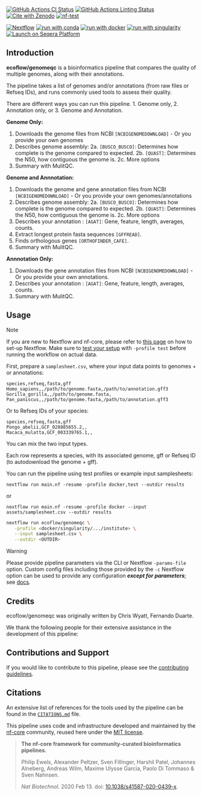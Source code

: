 [![GitHub Actions CI Status](https://github.com/ecoflow/genomeqc/actions/workflows/ci.yml/badge.svg)](https://github.com/ecoflow/genomeqc/actions/workflows/ci.yml)
[![GitHub Actions Linting Status](https://github.com/ecoflow/genomeqc/actions/workflows/linting.yml/badge.svg)](https://github.com/ecoflow/genomeqc/actions/workflows/linting.yml)[![Cite with Zenodo](http://img.shields.io/badge/DOI-10.5281/zenodo.XXXXXXX-1073c8?labelColor=000000)](https://doi.org/10.5281/zenodo.XXXXXXX)
[![nf-test](https://img.shields.io/badge/unit_tests-nf--test-337ab7.svg)](https://www.nf-test.com)

[![Nextflow](https://img.shields.io/badge/nextflow%20DSL2-%E2%89%A523.04.0-23aa62.svg)](https://www.nextflow.io/)
[![run with conda](http://img.shields.io/badge/run%20with-conda-3EB049?labelColor=000000&logo=anaconda)](https://docs.conda.io/en/latest/)
[![run with docker](https://img.shields.io/badge/run%20with-docker-0db7ed?labelColor=000000&logo=docker)](https://www.docker.com/)
[![run with singularity](https://img.shields.io/badge/run%20with-singularity-1d355c.svg?labelColor=000000)](https://sylabs.io/docs/)
[![Launch on Seqera Platform](https://img.shields.io/badge/Launch%20%F0%9F%9A%80-Seqera%20Platform-%234256e7)](https://cloud.seqera.io/launch?pipeline=https://github.com/ecoflow/genomeqc)

## Introduction

**ecoflow/genomeqc** is a bioinformatics pipeline that compares the quality of multiple genomes, along with their annotations.

The pipeline takes a list of genomes and/or annotations (from raw files or Refseq IDs), and runs commonly used tools to assess their quality.

There are different ways you can run this pipeline. 1. Genome only, 2. Annotation only, or 3. Genome and Annotation.

<!-- TODO nf-core:
For an example, see https://github.com/nf-core/rnaseq/blob/master/README.md#introduction
-->

<!-- TODO nf-core: Include a figure that guides the user through the major workflow steps. Many nf-core
     workflows use the "tube map" design for that. See https://nf-co.re/docs/contributing/design_guidelines#examples for examples.   
-->

<!-- TODO nf-core: Fill in short bullet-pointed list of the default steps in the pipeline 
Original automatic steps from nf-core pipeline create.
1. Read QC ([`FastQC`](https://www.bioinformatics.babraham.ac.uk/projects/fastqc/))
2. Present QC for raw reads ([`MultiQC`](http://multiqc.info/))
-->

**Genome Only:**
1. Downloads the genome files from NCBI `[NCBIGENOMEDOWNLOAD]` - Or you provide your own genomes
2. Describes genome assembly:
2a. `[BUSCO_BUSCO]`: Determines how complete is the genome compared to expected.
2b. `[QUAST]`: Determines the N50, how contiguous the genome is.
2c. More options
3. Summary with MulitQC.

**Genome and Annnotation:**
1. Downloads the genome and gene annotation files from NCBI `[NCBIGENOMEDOWNLOAD]` - Or you provide your own genomes/annotations
2. Describes genome assembly:
2a. `[BUSCO_BUSCO]`: Determines how complete is the genome compared to expected.
2b. `[QUAST]`: Determines the N50, how contiguous the genome is.
2c. More options
3. Describes your annotation : `[AGAT]`: Gene, feature, length, averages, counts. 
4. Extract longest protein fasta sequences `[GFFREAD]`.
5. Finds orthologous genes `[ORTHOFINDER_CAFE]`.
6. Summary with MulitQC.

**Annnotation Only:**
1. Downloads the gene annotation files from NCBI `[NCBIGENOMEDOWNLOAD]` - Or you provide your own annotations.
2. Describes your annotation : `[AGAT]`: Gene, feature, length, averages, counts.
3. Summary with MulitQC.

## Usage

> [!NOTE]
> If you are new to Nextflow and nf-core, please refer to [this page](https://nf-co.re/docs/usage/installation) on how to set-up Nextflow. Make sure to [test your setup](https://nf-co.re/docs/usage/introduction#how-to-run-a-pipeline) with `-profile test` before running the workflow on actual data.

First, prepare a `samplesheet.csv`, where your input data points to genomes + or annotations:

```csv
species,refseq,fasta,gff
Homo_sapiens,,/path/to/genome.fasta,/path/to/annotation.gff3
Gorilla_gorilla,,/path/to/genome.fasta,
Pan_paniscus,,/path/to/genome.fasta,/path/to/annotation.gff3
```

Or to Refseq IDs of your species:

```csv
species,refseq,fasta,gff
Pongo_abelii,GCF_028885655.2,,
Macaca_mulatta,GCF_003339765.1,,
```

You can mix the two input types.

Each row represents a species, with its associated genome, gff or Refseq ID (to autodownload the genome + gff).

You can run the pipeline using test profiles or example input samplesheets:

```
nextflow run main.nf -resume -profile docker,test --outdir results
```

or

```
nextflow run main.nf -resume -profile docker --input assets/samplesheet.csv --outdir results
```

<!-- TODO nf-core: update the following command to include all required parameters for a minimal example -->

```bash
nextflow run ecoflow/genomeqc \
   -profile <docker/singularity/.../institute> \
   --input samplesheet.csv \
   --outdir <OUTDIR>
```

> [!WARNING]
> Please provide pipeline parameters via the CLI or Nextflow `-params-file` option. Custom config files including those provided by the `-c` Nextflow option can be used to provide any configuration _**except for parameters**_;
> see [docs](https://nf-co.re/usage/configuration#custom-configuration-files).

## Credits

ecoflow/genomeqc was originally written by Chris Wyatt, Fernando Duarte.

We thank the following people for their extensive assistance in the development of this pipeline:

<!-- TODO nf-core: If applicable, make list of people who have also contributed -->

## Contributions and Support

If you would like to contribute to this pipeline, please see the [contributing guidelines](.github/CONTRIBUTING.md).

## Citations

<!-- TODO nf-core: Add citation for pipeline after first release. Uncomment lines below and update Zenodo doi and badge at the top of this file. -->
<!-- If you use ecoflow/genomeqc for your analysis, please cite it using the following doi: [10.5281/zenodo.XXXXXX](https://doi.org/10.5281/zenodo.XXXXXX) -->

<!-- TODO nf-core: Add bibliography of tools and data used in your pipeline -->

An extensive list of references for the tools used by the pipeline can be found in the [`CITATIONS.md`](CITATIONS.md) file.

This pipeline uses code and infrastructure developed and maintained by the [nf-core](https://nf-co.re) community, reused here under the [MIT license](https://github.com/nf-core/tools/blob/master/LICENSE).

> **The nf-core framework for community-curated bioinformatics pipelines.**
>
> Philip Ewels, Alexander Peltzer, Sven Fillinger, Harshil Patel, Johannes Alneberg, Andreas Wilm, Maxime Ulysse Garcia, Paolo Di Tommaso & Sven Nahnsen.
>
> _Nat Biotechnol._ 2020 Feb 13. doi: [10.1038/s41587-020-0439-x](https://dx.doi.org/10.1038/s41587-020-0439-x).
